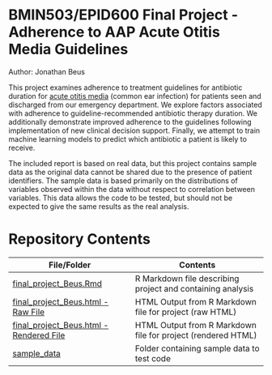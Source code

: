 # BMIN503/EPID600 Final Project - Adherence to AAP Acute Otitis Media Guidelines
Author: Jonathan Beus

This project examines adherence to treatment guidelines for antibiotic duration for [acute otitis media](https://www.healthychildren.org/English/health-issues/conditions/ear-nose-throat/Pages/Middle-Ear-Infections.aspx) (common ear infection) for patients seen and discharged from our emergency department. We explore factors associated with adherence to guideline-recommended antibiotic therapy duration. We additionally demonstrate improved adherence to the guidelines following implementation of new clinical decision support. Finally, we attempt to train machine learning models to predict which antibiotic a patient is likely to receive.

The included report is based on real data, but this project contains sample data as the original data cannot be shared due to the presence of patient identifiers. The sample data is based primarily on the distributions of variables observed within the data without respect to correlation between variables. This data allows the code to be tested, but should not be expected to give the same results as the real analysis.

# Repository Contents

File/Folder | Contents
---|---
[final_project_Beus.Rmd](./final_project_Beus.Rmd) | R Markdown file describing project and containing analysis
[final_project_Beus.html - Raw File](./final_project_Beus.html) | HTML Output from R Markdown file for project (raw HTML)
[final_project_Beus.html - Rendered File](https://beusj.github.io/BMIN503_Final_Project/final_project_Beus.html) | HTML Output from R Markdown file for project (rendered HTML)
[sample_data](sample_data) | Folder containing sample data to test code
